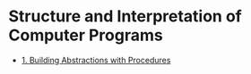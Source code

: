 # Structure and Interpretation of Computer Programs

* [1. Building Abstractions with Procedures](chapter-1/README.md)
<!-- * [2. Building Abstractions with Data](chapter-2/README.md) -->
<!-- * [3. Modularity, Objects, and State](chapter-3/README.md) -->
